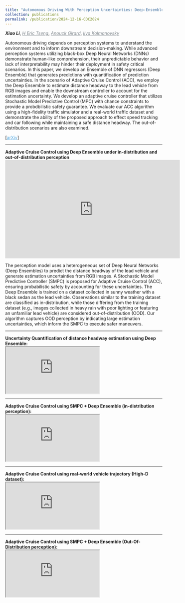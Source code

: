 ```yaml
---
title: "Autonomous Driving With Perception Uncertainties: Deep-Ensemble Based Adaptive Cruise Control"
collection: publications
permalink: /publication/2024-12-16-CDC2024
---
```


<i><b>Xiao Li</b></i>, <a href="https://scholar.google.com/citations?hl=en&user=UWnwlu4AAAAJ" target="_blank" style="color:#7a8288;"><i>H Eric Tseng</i></a>, <a href="https://vodca.engin.umich.edu/" target="_blank" style="color:#7a8288;"><i>Anouck Girard</i></a>, <a href="https://sites.google.com/a/umich.edu/kolmanovsky/" target="_blank"  style="color:#7a8288;"><i>Ilya Kolmanovsky</i></a>  

Autonomous driving depends on perception systems to understand the environment and to inform downstream decision-making. While advanced perception systems utilizing black-box Deep Neural Networks (DNNs) demonstrate human-like comprehension, their unpredictable behavior and lack of interpretability may hinder their deployment in safety critical scenarios. In this paper, we develop an Ensemble of DNN regressors (Deep Ensemble) that generates predictions with quantification of prediction uncertainties. In the scenario of Adaptive Cruise Control (ACC), we employ the Deep Ensemble to estimate distance headway to the lead vehicle from RGB images and enable the downstream controller to account for the estimation uncertainty. We develop an adaptive cruise controller that utilizes Stochastic Model Predictive Control (MPC) with chance constraints to provide a probdbilistic safety guarantee. We evaluate our ACC algorithm using a high-fidelity traffic simulator and a real-world traffic dataset and demonstrate the ability of the proposed approach to effect speed tracking and car following while maintaining a safe distance headway. The out-of-distribution scenarios are also examined.

[<a href="https://arxiv.org/abs/2403.15577" target="_blank" style="color:#5DADE2;">arXiv</a>]

<!-- ------------------------------------------------------------------------------------ -->
<hr>
<b>Adaptive Cruise Control using Deep Ensemble under in-distribution and out-of-distribution perception</b> 

<iframe width="560" height="315"
    src="https://youtu.be/iAgorl76-vM"
    title="YouTube video player" frameborder="0"
    allow="accelerometer; autoplay; clipboard-write; encrypted-media; gyroscope; picture-in-picture" 
    allowfullscreen>
</iframe>

The perception model uses a heterogeneous set of Deep Neural Networks (Deep Ensembles) to predict the distance headway of the lead vehicle and generate estimation uncertainties from RGB images. A Stochastic Model Predictive Controller (SMPC) is proposed for Adaptive Cruise Control (ACC), ensuring probabilistic safety by accounting for these uncertainties. The Deep Ensemble is trained on a dataset collected in sunny weather with a black sedan as the lead vehicle. Observations similar to the training dataset are classified as in-distribution, while those differing from the training dataset (e.g., images collected in heavy rain with poor lighting or featuring an unfamiliar lead vehicle) are considered out-of-distribution (OOD). Our algorithm captures OOD perception by indicating large estimation uncertainties, which inform the SMPC to execute safer maneuvers.

<!-- ------------------------------------------------------------------------------------ -->
<hr>
<b>Uncertainty Quantification of distance headway estimation using Deep Ensemble:</b> 

<div class="w3-content w3-display-container" id="slideshow3">
  <div class="w3-display-container mySlides">
    <iframe src="https://youtu.be/wGpiq10jqP4">
    </iframe>
  </div>
</div>

<!-- ------------------------------------------------------------------------------------ -->
<hr>
<b>Adaptive Cruise Control using SMPC + Deep Ensemble (in-distribution perception):</b> 

<div class="w3-content w3-display-container" id="slideshow3">
  <div class="w3-display-container mySlides">
    <iframe src="https://youtu.be/w8sxldM0yLU">
    </iframe>
  </div>
</div>

<!-- ------------------------------------------------------------------------------------ -->
<hr>
<b>Adaptive Cruise Control using real-world vehicle trajectory (High-D dataset):</b> 

<div class="w3-content w3-display-container" id="slideshow3">
  <div class="w3-display-container mySlides">
    <iframe src="https://youtu.be/qrlFiS2a0AY">
    </iframe>
  </div>
</div>


<!-- ------------------------------------------------------------------------------------ -->
<hr>
<b>Adaptive Cruise Control using SMPC + Deep Ensemble (Out-Of-Distribution perception):</b> 

<div class="w3-content w3-display-container" id="slideshow3">
  <div class="w3-display-container mySlides">
    <iframe src="https://youtu.be/JBEkHAOlDG8">
    </iframe>
  </div>
</div>
